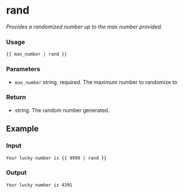 # rand

*Provides a randomized number up to the max number provided.*

### **Usage**

    {{ max_number | rand }}

### **Parameters**

- `max_number` string. required. The maximum number to randomize to

### Return

- string. The random number generated.

## **Example**

### Input

    Your lucky number is {{ 9999 | rand }}

### **Output**

    Your lucky number is 4391
